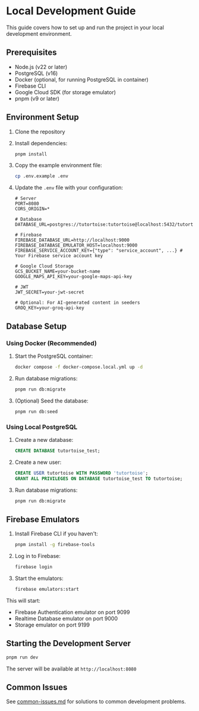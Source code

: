 # Local Development Guide

This guide covers how to set up and run the project in your local development environment.

## Prerequisites

- Node.js (v22 or later)
- PostgreSQL (v16)
- Docker (optional, for running PostgreSQL in container)
- Firebase CLI
- Google Cloud SDK (for storage emulator)
- pnpm (v9 or later)

## Environment Setup

1. Clone the repository
2. Install dependencies:

   ```bash
   pnpm install
   ```

3. Copy the example environment file:

   ```bash
   cp .env.example .env
   ```

4. Update the `.env` file with your configuration:

   ```env
   # Server
   PORT=8080
   CORS_ORIGIN=*

   # Database
   DATABASE_URL=postgres://tutortoise:tutortoise@localhost:5432/tutortoise_test

   # Firebase
   FIREBASE_DATABASE_URL=http://localhost:9000
   FIREBASE_DATABASE_EMULATOR_HOST=localhost:9000
   FIREBASE_SERVICE_ACCOUNT_KEY={"type": "service_account", ...} # Your Firebase service account key

   # Google Cloud Storage
   GCS_BUCKET_NAME=your-bucket-name
   GOOGLE_MAPS_API_KEY=your-google-maps-api-key

   # JWT
   JWT_SECRET=your-jwt-secret

   # Optional: For AI-generated content in seeders
   GROQ_KEY=your-groq-api-key
   ```

## Database Setup

### Using Docker (Recommended)

1. Start the PostgreSQL container:

   ```bash
   docker compose -f docker-compose.local.yml up -d
   ```

2. Run database migrations:

   ```bash
   pnpm run db:migrate
   ```

3. (Optional) Seed the database:
   ```bash
   pnpm run db:seed
   ```

### Using Local PostgreSQL

1. Create a new database:

   ```sql
   CREATE DATABASE tutortoise_test;
   ```

2. Create a new user:

   ```sql
   CREATE USER tutortoise WITH PASSWORD 'tutortoise';
   GRANT ALL PRIVILEGES ON DATABASE tutortoise_test TO tutortoise;
   ```

3. Run database migrations:
   ```bash
   pnpm run db:migrate
   ```

## Firebase Emulators

1. Install Firebase CLI if you haven't:

   ```bash
   pnpm install -g firebase-tools
   ```

2. Log in to Firebase:

   ```bash
   firebase login
   ```

3. Start the emulators:
   ```bash
   firebase emulators:start
   ```

This will start:

- Firebase Authentication emulator on port 9099
- Realtime Database emulator on port 9000
- Storage emulator on port 9199

## Starting the Development Server

```bash
pnpm run dev
```

The server will be available at `http://localhost:8080`

## Common Issues

See [common-issues.md](./common-issues.md) for solutions to common development problems.
